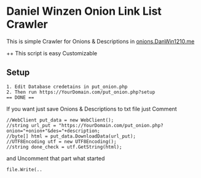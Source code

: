 # Daniel Winzen Onion Link List Crawler
This is simple Crawler for Onions & Descriptions in [onions.DanWin1210.me](https://onions.danwin1210.me/)

++ This script is easy Customizable

## Setup
```
1. Edit Database credetains in put_onion.php
2. Then run https://YourDomain.com/put_onion.php?setup
== DONE ==
```

If you want just save Onions & Descriptions to txt file just Comment
```
//WebClient put_data = new WebClient();
//string url_put = "https://YourDomain.com/put_onion.php?onion="+onion+"&des="+description;
//byte[] html = put_data.DownloadData(url_put);
//UTF8Encoding utf = new UTF8Encoding();
//string done_check = utf.GetString(html);
```
and Uncomment that part what started
``` 
file.Write(..
```